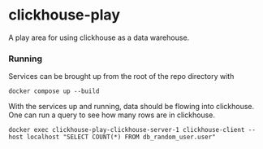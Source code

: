 # clickhouse-play
A play area for using clickhouse as a data warehouse.

### Running

Services can be brought up from the root of the repo directory with
```
docker compose up --build
```

With the services up and running, data should be flowing into clickhouse. One can run a query to see how many rows are in clickhouse.
```
docker exec clickhouse-play-clickhouse-server-1 clickhouse-client --host localhost "SELECT COUNT(*) FROM db_random_user.user"
```
